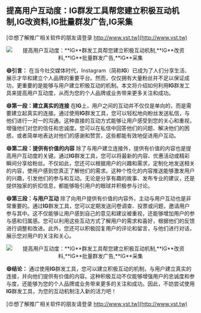 ## **提高用户互动度：**IG**群发工具帮您建立积极互动机制,**IG**改资料,**IG**批量群发广告,**IG**采集**

[😍想了解推广相关软件的朋友请登录 http://www.vst.tw](http://www.vst.tw)

 <center><img src="https://vst.tw/MP4/tuiguang/png/6.png" alt="提高用户互动度：**IG**群发工具帮您建立积极互动机制,**IG**改资料,**IG**批量群发广告,**IG**采集"></center>

**😄引言：**
在当今社交媒体时代，Instagram（简称**IG**）已成为了人们分享生活、展示才华和建立个人品牌的重要平台。然而，仅仅拥有大量粉丝并不足以保证成功，更重要的是能够与用户建立积极互动的机制。本文将介绍如何利用**IG**群发工具来提高用户互动度，从而为您的个人品牌或业务带来更多关注和成功。

**😄第一段：建立真实的连接**
在**IG**上，用户之间的互动并不仅仅是单向的，而是需要建立起真实的连接。通过使用**IG**群发工具，您可以轻松地向粉丝发送私信，与他们进行一对一的沟通。这种直接的互动方式能够让用户感受到您的关心和重视，增强他们对您的信任和忠诚度。您可以在私信中回答他们的问题、解决他们的困惑，或者简单地表达对他们的感谢和赞赏，这些都能有效地促进用户互动。

**😄第二段：提供有价值的内容**
除了与用户建立连接外，提供有价值的内容也是提高用户互动度的关键。通过**IG**群发工具，您可以将最新的内容、优惠活动或精彩瞬间分享给粉丝。不仅如此，您还可以根据用户的兴趣和需求，定制化地发送相关的内容，使用户感到您真正了解他们的需求。这种个性化的内容推送能够激发用户的兴趣，引发他们的参与和互动。无论是分享有趣的故事、发布专业的建议，还是提供独家的折扣信息，都能够吸引用户的眼球并积极参与讨论。

**😄第三段：与用户互动**
除了向用户提供有价值的内容外，主动与用户互动也是非常重要的。通过**IG**群发工具，您可以定期发送问卷调查、投票或问题，邀请用户参与其中。这不仅能够让用户感到自己的意见和建议被重视，还能够增加用户的参与感和归属感。您可以利用这些互动方式了解用户的需求和喜好，根据他们的反馈进行调整和改进。此外，您还可以积极回复用户的评论和留言，与他们进行对话，展示您对用户的关注和关心。

 <center><img src="https://vst.tw/MP4/tuiguang/png/1.png" alt="提高用户互动度：**IG**群发工具帮您建立积极互动机制,**IG**改资料,**IG**批量群发广告,**IG**采集"></center>

**😄结论：**
通过使用**IG**群发工具，您可以建立积极互动的机制，与用户建立真实的连接，并向他们提供有价值的内容。这种积极互动不仅能够增强用户的忠诚度和参与度，还能够为您的个人品牌或业务带来更多的关注和成功。因此，不妨尝试使用**IG**群发工具，为您的互动机制注入新的活力吧！

[😍想了解推广相关软件的朋友请登录 http://www.vst.tw](http://www.vst.tw)



